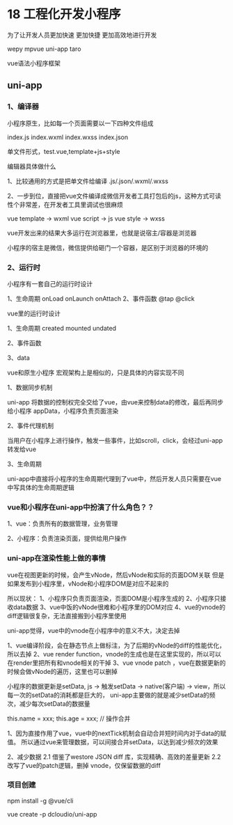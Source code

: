 # 18 工程化开发小程序


为了让开发人员更加快速 更加快捷 更加高效地进行开发


wepy mpvue uni-app taro


vue语法小程序框架



## uni-app
### 1、编译器

小程序原生，比如每一个页面需要以一下四种文件组成

index.js
index.wxml
index.wxss
index.json

单文件形式，test.vue,template+js+style

编辑器具体做什么

1、比较通用的方式是把单文件给编译 .js/.json/.wxml/.wxss

2、一步到位，直接把vue文件编译成微信开发者工具打包后的js，这种方式可读性个非常差，在开发者工具里调试也很麻烦



vue template -> wxml 
vue script -> js
vue style -> wxss

vue开发出来的结果大多运行在浏览器里，也就是说宿主/容器是浏览器

小程序的宿主是微信，微信提供给砸门一个容器，是区别于浏览器的环境的


### 2、运行时

小程序有一套自己的运行时设计

1、生命周期  onLoad onLaunch onAttach
2、事件函数  @tap @click

vue里的运行时设计

1、生命周期  created mounted undated

2、事件函数

3、data


vue和原生小程序 宏观架构上是相似的，只是具体的内容实现不同

1、数据同步机制

uni-app 将数据的控制权完全交给了vue，由vue来控制data的修改，最后再同步给小程序 appData，小程序负责页面渲染

2、事件代理机制

当用户在小程序上进行操作，触发一些事件，比如scroll，click，会经过uni-app转发给vue

3、生命周期

uni-app中直接将小程序的生命周期代理到了vue中，然后开发人员只需要在vue中写具体的生命周期逻辑



### vue和小程序在uni-app中扮演了什么角色？？

1、vue：负责所有的数据管理，业务管理

2、小程序：负责渲染页面，提供给用户操作



### uni-app在渲染性能上做的事情

vue在视图更新的时候，会产生vNode，然后vNode和实际的页面DOM关联
但是如果发布到小程序里，vNode和小程序DOM是对应不起来的

所以现状：
1、小程序只负责页面渲染，页面DOM是小程序生成的
2、小程序只接收data数据
3、vue中饭的vNode很难和小程序里的DOM对应
4、vue的vnode的diff逻辑很复杂，无法直接搬到小程序里使用

uni-app觉得，vue中的vnode在小程序中的意义不大，决定去掉

1、vue编译阶段，会在静态节点上做标注，为了后期的vNode的diff的性能优化，所以去掉
2、vue render function，vnode的生成也是在这里实现的，所以可以在render里把所有和vnode相关的干掉
3、vue vnode patch ，vue在数据更新的时候会做vNode的遍历，这里也可以删掉


小程序的数据更新是setData, js -> 触发setData -> native(客户端) -> view，所以每一次的setData的消耗都是巨大的，
uni-app主要做的就是减少setData的频次，减少每次setData的数据量

this.name = xxx; this.age = xxx; // 操作合并

1、因为直接作用了vue，vue中的nextTick机制会自动合并短时间内对于data的赋值。
所以通过vue来管理数据，可以间接合并setData，以达到减少频次的效果

2、减少数据
   2.1 借鉴了westore JSON diff 库，实现精确、高效的差量更新
   2.2 改写了vue的patch逻辑，删掉 vnode，仅保留数据的diff



### 项目创建
npm install -g @vue/cli

vue create -p dcloudio/uni-app


